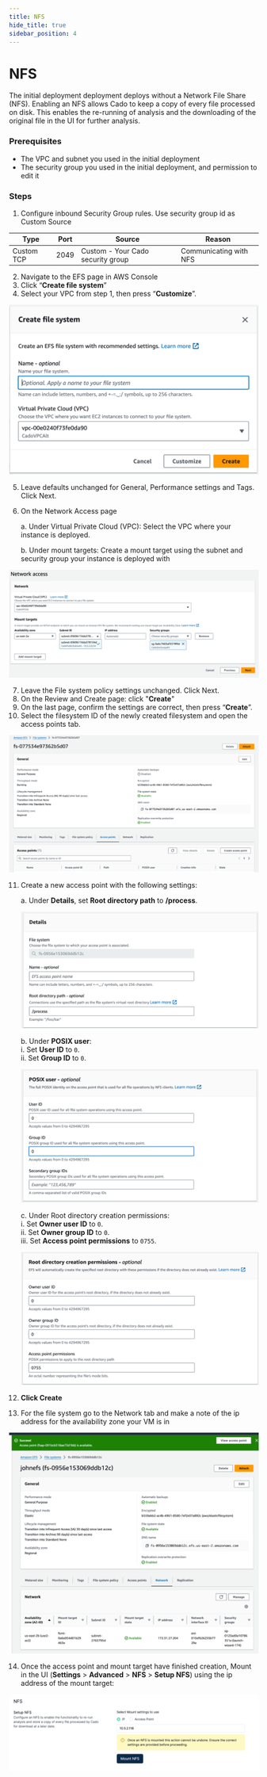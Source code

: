 ```yaml
---
title: NFS
hide_title: true
sidebar_position: 4
---
```


# NFS

The initial deployment deployment deploys without a Network File Share (NFS). Enabling an NFS allows Cado to keep a copy of every file processed on disk. This enables the re-running of analysis and the downloading of the original file in the UI for further analysis.

### Prerequisites

  - The VPC and subnet you used in the initial deployment
  - The security group you used in the initial deployment, and permission to edit it

### Steps

1. Configure inbound Security Group rules. Use security group id as Custom Source

| Type | Port  | Source | Reason                    |
|----|-------|----------|---------------------------|
| Custom TCP | 2049  | Custom -  Your Cado security group      | Communicating with NFS    |

2. Navigate to the EFS page in AWS Console
3. Click “**Create file system**”
4. Select your VPC from step 1, then press “**Customize**”.

![AWS Create FS](/img/aws-create-fs.png)

5. Leave defaults unchanged for General, Performance settings and Tags. Click Next.
6. On the Network Access page
   
   a. Under Virtual Private Cloud (VPC): Select the VPC where your instance is deployed.
   
   b. Under mount targets: Create a mount target using the subnet and security group your instance is deployed with

![AWS Network Access](/img/aws-network-access.png)

7. Leave the File system policy settings unchanged. Click Next.
8. On the Review and Create page: click "**Create**"
9. On the last page, confirm the settings are correct, then press “**Create**”. 
10. Select the filesystem ID of the newly created filesystem and open the access points tab.

![AWS FS Overview](/img/aws-fs-overview.png)

11. Create a new access point with the following settings:

    a. Under **Details**, set **Root directory path** to **/process**.

    ![AWS Details](/img/aws-details.png)

    b. Under **POSIX user**:  
       i. Set **User ID** to `0`.  
       ii. Set **Group ID** to `0`.

    ![AWS POSIX](/img/aws-posix.png)

    c. Under Root directory creation permissions:  
       i. Set **Owner user ID** to `0`.  
       ii. Set **Owner group ID** to `0`.  
       iii. Set **Access point permissions** to `0755`.
    
    ![AWS Root Permission](/img/aws-root-permission.png)

12. **Click Create**
13. For the file system go to the Network tab and make a note of the ip address for the availability zone your VM is in

![AWS AZ](/img/aws-az.png)

14. Once the access point and mount target have finished creation, Mount in the UI (**Settings** > **Advanced** > **NFS** > **Setup NFS**) using the ip address of the mount target:

![AWS NFS](/img/aws-nfs.png)





